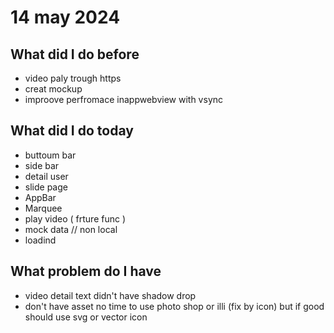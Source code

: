 # 14 may 2024
## What did I do before
- video paly trough https
- creat mockup
- improove perfromace inappwebview with vsync

## What did I do today
- buttoum bar
- side bar
- detail user
- slide page
- AppBar
- Marquee
- play video ( frture func ) 
- mock data // non local
- loadind


## What problem do I have
- video detail text didn't have shadow drop
- don't have asset no time to use photo shop or illi (fix by icon) but if good should use svg or vector icon

